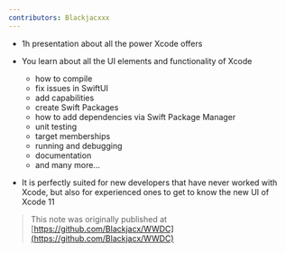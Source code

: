 ```yaml
---
contributors: Blackjacxxx
---
```


- 1h presentation about all the power Xcode offers
- You learn about all the UI elements and functionality of Xcode
  - how to compile
  - fix issues in SwiftUI
  - add capabilities
  - create Swift Packages
  - how to add dependencies via Swift Package Manager
  - unit testing
  - target memberships
  - running and debugging
  - documentation
  - and many more...

- It is perfectly suited for new developers that have never worked with Xcode, but also for experienced ones to get to know the new UI of Xcode 11

> This note was originally published at [https://github.com/Blackjacx/WWDC](https://github.com/Blackjacx/WWDC)